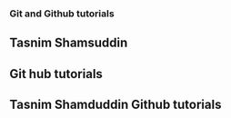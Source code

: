 ### Git and Github tutorials 

## Tasnim Shamsuddin 

## Git hub tutorials 

## Tasnim Shamduddin Github tutorials 
